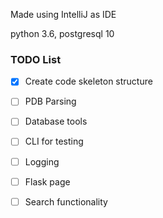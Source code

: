 Made using IntelliJ as IDE

python 3.6, postgresql 10

### TODO List
-[x] Create code skeleton structure

-[ ] PDB Parsing

-[ ] Database tools

-[ ] CLI for testing

-[ ] Logging

-[ ] Flask page
 
-[ ] Search functionality
 
